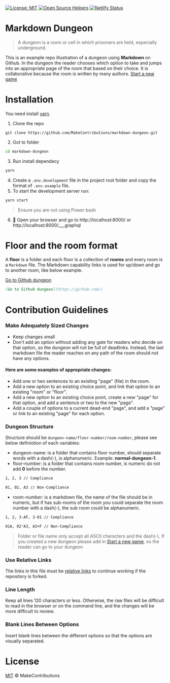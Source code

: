 [![License: MIT](https://img.shields.io/badge/License-MIT-blue.svg)](https://opensource.org/licenses/MIT)
[![Open Source Helpers](https://www.codetriage.com/makecontributions/markdown-dungeon/badges/users.svg)](https://www.codetriage.com/makecontributions/markdown-dungeon)
[![Netlify Status](https://api.netlify.com/api/v1/badges/320e6533-33ab-402c-bfb9-ebac1881b260/deploy-status)](https://app.netlify.com/sites/markdown-dungeon/deploys)

# Markdown Dungeon

> A dungeon is a room or cell in which prisoners are held, especially underground.

This is an example repo illustration of a dungeon using **Markdown** on Github.
In the dungeon the reader chooses which option to take and jumps into an appropriate page of the room that based on their choice.
It is collaborative because the room is written by many authors. [Start a new game](./start-new-game.md)

# Installation

You need install [yarn](https://www.npmjs.com/package/yarn).

1. Clone the repo

```git
git clone https://github.com/MakeContributions/markdown-dungeon.git
```

2. Got to folder

```bash
cd markdown-dungeon
```

3. Run install dependecy

```bash
yarn
```

4. Create a `.env.development` file in the project root folder and copy the format of `.env.example` file.
5. To start the development server run:

```bash
yarn start
```

> Ensure you are not using Power bash

6. 🎉 Open your browser and go to http://localhost:8000/ or http://localhost:8000/___graphql

# Floor and the room format

A **floor** is a folder and each floor is a collection of **rooms** and every room is a `Markdown` file.
The Markdown capability links is used for up/down and go to another room, like below example.

[Go to Github dungeon](https://github.com/)

```md
[Go to Github dungeon](https://github.com/)
```

# Contribution Guidelines

### Make Adequately Sized Changes

- Keep changes small
- Don't add an option without adding any gate for readers who decide on that option, so the dungeon will not be full of deadlinks. Instead, the last markdown file the reader reaches on any path of the room should not have any options.

#### Here are some examples of appropriate changes:

- Add one or two sentences to an existing "page" (file) in the room.
- Add a new option to an existing choice point, and link that option to an existing "room" or "floor".
- Add a new option to an existing choice point, create a new "page" for that option, and add a sentence or two to the new "page".
- Add a couple of options to a current dead-end "page", and add a "page" or link to an existing "page" for each option.

### Dungeon Structure

Structure should be `dungeon-name/floor-number/room-number`, please see below definiotion of each variables:

- dungeon-name: is a folder that contains floor number, should separate words with a dash(-), is alphanumeric. Example: **normal-dungeon-1**.
- floor-number: is a folder that contains room number, is numeric do not add **0** before the number.

```bash
1, 2, 3 // Compliance

01, 02, A3 // Non-Compliance
```

- room-number: is a markdown file, the name of the file should be in numeric, but if has sub-rooms of the room you could separate the room number with a dash(-), the sub room could be alphanumeric.

```bash
1, 2, 3-AF, 3-01 // Compliance

01A, 02*A3, A3+F // Non-Compliance
```

> Folder or file name only accept all ASCII characters and the dash(-).
> If you created a new dungeon please add in [Start a new game](./start-new-game.md), so the reader can go to your dungeon

### Use Relative Links

The links in this file must be [relative links](https://compugoddess.com/relative-vs-absolute-links/) to continue working if the repository is forked.

### Line Length

Keep all lines 120 characters or less. Otherwise, the raw files will be difficult to read in the browser or on the command line, and the changes will be more difficult to review.

### Blank Lines Between Options

Insert blank lines between the different options so that the options are visually separated.

# License

[MIT](./LICENSE) © MakeContributions
